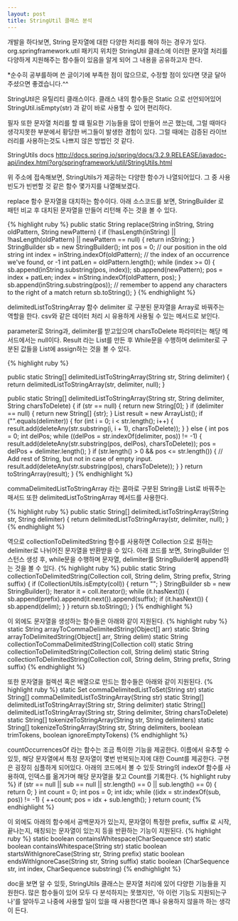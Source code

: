 ```yaml
---
layout: post
title: StringUtil 클래스 분석
---
```


개발을 하다보면, String 문자열에 대한 다양한 처리를 해야 하는 경우가 있다.
org.springframework.util 패키지 위치한 StringUtil 클래스에 이러한 문자열 처리를 다양하게 지원해주는 함수들이 있음을 알게 되어
그 내용을 공유하고자 한다.

*순수히 공부를하며 쓴 글이기에 부족한 점이 많으므로, 수정할 점이 있다면 댓글 달아주셨으면 좋겠습니다.^^


StringUtil은 유틸리티 클래스이다.
클래스 내의 함수들은 Static 으로 선언되어있어
StringUtil.isEmpty(str) 과 같이 바로 사용할 수 있어 편리하다.

필자 또한 문자열 처리를 할 떄 필요한 기능들을 많이 만들어 쓰곤 했는데, 그럴 때마다
생각지못한 부분에서 황당한 버그들이 발생한 경험이 있다.
그럴 때에는 검증된 라이브러리를 사용하는것도 나쁘지 않은 방법인 것 같다.


StringUtils docs
http://docs.spring.io/spring/docs/3.2.9.RELEASE/javadoc-api/index.html?org/springframework/util/StringUtils.html

위 주소에 접속해보면, StringUtils가 제공하는 다양한 함수가 나열되어있다.
그 중 사용 빈도가 빈번할 것 같은 함수 몇가지를 나열해보겠다.

replace 함수
문자열을 대치하는 함수이다.
아래 소스코드를 보면, StringBuilder 로 패턴 비교 후 대치된 문자열을 만들어 리턴해 주는 것을 볼 수 있다.

{% highlight ruby %}
public static String replace(String inString, String oldPattern, String newPattern) {
        if (!hasLength(inString) || !hasLength(oldPattern) || newPattern == null) {
            return inString;
        }
        StringBuilder sb = new StringBuilder();
        int pos = 0; // our position in the old string
        int index = inString.indexOf(oldPattern);
        // the index of an occurrence we've found, or -1
        int patLen = oldPattern.length();
        while (index >= 0) {
            sb.append(inString.substring(pos, index));
            sb.append(newPattern);
            pos = index + patLen;
            index = inString.indexOf(oldPattern, pos);
        }
        sb.append(inString.substring(pos));
        // remember to append any characters to the right of a match
        return sb.toString();
    }
{% endhighlight %}

delimitedListToStringArray 함수
delimiter 로 구분된 문자열을 Array로 바꿔주는 역할을 한다.
csv와 같은 데이터 처리 시 유용하게 사용될 수 있는 메서드로 보인다.

parameter로 String과, delimiter를 받고있으며 charsToDelete 파라미터는 해당 메서드에서는 null이다.
Result 라는 List를 만든 후 While문을 수행하며 delimiter로 구분된 값들을 List에 assign하는 것을 볼 수 있다.

{% highlight ruby %}

public static String[] delimitedListToStringArray(String str, String delimiter) {
        return delimitedListToStringArray(str, delimiter, null);
    }


public static String[] delimitedListToStringArray(String str, String delimiter, String charsToDelete) {
        if (str == null) {
            return new String[0];
        }
        if (delimiter == null) {
            return new String[] {str};
        }
        List<String> result = new ArrayList<String>();
        if ("".equals(delimiter)) {
            for (int i = 0; i < str.length(); i++) {
                result.add(deleteAny(str.substring(i, i + 1), charsToDelete));
            }
        }
        else {
            int pos = 0;
            int delPos;
            while ((delPos = str.indexOf(delimiter, pos)) != -1) {
                result.add(deleteAny(str.substring(pos, delPos), charsToDelete));
                pos = delPos + delimiter.length();
            }
            if (str.length() > 0 && pos <= str.length()) {
                // Add rest of String, but not in case of empty input.
                result.add(deleteAny(str.substring(pos), charsToDelete));
            }
        }
        return toStringArray(result);
    }
{% endhighlight %}


commaDelimitedListToStringArray 라는 콤마로 구분된 String을 List로 바꿔주는 매서드 또한 delimitedListToStringArray 메서드를 사용한다.

{% highlight ruby %}
    public static String[] delimitedListToStringArray(String str, String delimiter) {
        return delimitedListToStringArray(str, delimiter, null);
    }
{% endhighlight %}


역으로 collectionToDelimitedString 함수를 사용하면 Collection 으로 원하는 delimiter로 나뉘어진 문자열을 반환받을 수 있다.
아래 코드를 보면, StringBuilder 인스턴스 생성 후, while문을 수행하며 문자열, delimiter를 StringBuilder에 append하는 것을 볼 수 있다.
{% highlight ruby %}
    public static String collectionToDelimitedString(Collection<?> coll, String delim, String prefix, String suffix) {
        if (CollectionUtils.isEmpty(coll)) {
            return "";
        }
        StringBuilder sb = new StringBuilder();
        Iterator<?> it = coll.iterator();
        while (it.hasNext()) {
            sb.append(prefix).append(it.next()).append(suffix);
            if (it.hasNext()) {
                sb.append(delim);
            }
        }
        return sb.toString();
    }
    {% endhighlight %}


이 외에도 문자열을 생성하는 함수들은 아래와 같이 지원된다.
{% highlight ruby %}
static String   arrayToCommaDelimitedString(Object[] arr)
static String   arrayToDelimitedString(Object[] arr, String delim)
static String   collectionToCommaDelimitedString(Collection coll)
static String   collectionToDelimitedString(Collection coll, String delim)
static String   collectionToDelimitedString(Collection coll, String delim, String prefix, String suffix)
{% endhighlight %}


또한 문자열을 컬렉션 혹은 배열으로 만드는 함수들은 아래와 같이 지원된다.
{% highlight ruby %}
static Set  commaDelimitedListToSet(String str)
static String[] commaDelimitedListToStringArray(String str)
static String[] delimitedListToStringArray(String str, String delimiter)
static String[] delimitedListToStringArray(String str, String delimiter, String charsToDelete)
static String[] tokenizeToStringArray(String str, String delimiters)
static String[] tokenizeToStringArray(String str, String delimiters, boolean trimTokens, boolean ignoreEmptyTokens)
{% endhighlight %}


countOccurrencesOf 라는 함수는 조금 특이한 기능을 제공한다.
이름에서 유추할 수 있듯, 해당 문자열에서 특정 문자열이 몇번 반복되는지에 대한 Count를 제공한다.
구현은 굉장히 심플하게 되어있다.
아래의 코드에서 볼 수 있듯 String의 indexOf 함수를 사용하여, 인덱스를 옮겨가며 해당 문자열을 찾고 Count를 기록한다.
{% highlight ruby %}
if (str == null || sub == null || str.length() == 0 || sub.length() == 0) {
            return 0;
        }
        int count = 0;
        int pos = 0;
        int idx;
        while ((idx = str.indexOf(sub, pos)) != -1) {
            ++count;
            pos = idx + sub.length();
        }
        return count;
{% endhighlight %}

이 외에도 아래의 함수에서 공백문자가 있는지, 문자열이 특정한 prefix, suffix 로 시작,끝나는지, 매칭되는 문자열이 있는지 등을 반환하는 기능이 지원된다.
{% highlight ruby %}
static boolean  containsWhitespace(CharSequence str)
static boolean  containsWhitespace(String str)
static boolean  startsWithIgnoreCase(String str, String prefix)
static boolean  endsWithIgnoreCase(String str, String suffix)
static boolean  (CharSequence str, int index, CharSequence substring)
{% endhighlight %}


doc을 보면 알 수 있듯, StringUtils 클래스는 문자열 처리에 있어 다양한 기능들을 지원한다.
많은 함수들이 있어 모두 다 분석하지는 못했지만, '아 이런 기능도 지원되는구나'를 알아두고
나중에 사용할 일이 있을 때 사용한다면 꽤나 유용하지 않을까 하는 생각이 든다.

